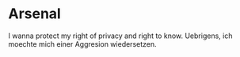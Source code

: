 # Arsenal
I wanna protect my right of privacy and right to know. Uebrigens, ich moechte  mich einer Aggresion wiedersetzen.
